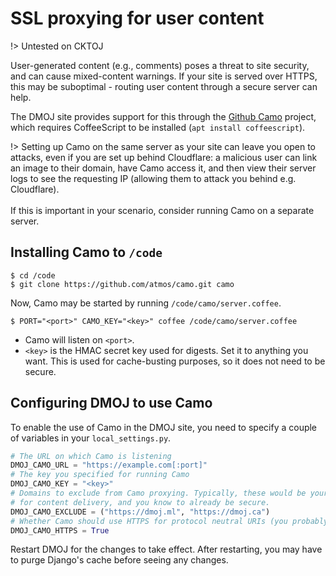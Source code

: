 # SSL proxying for user content

!> Untested on CKTOJ

User-generated content (e.g., comments) poses a threat to site security, and can cause mixed-content warnings. If your site is served over HTTPS, this may be suboptimal - routing user content through a secure server can help.

The DMOJ site provides support for this through the [Github Camo](https://github.com/atmos/camo) project, which requires CoffeeScript to be installed (`apt install coffeescript`).

!>  Setting up Camo on the same server as your site can leave you open to attacks, even if you are set up behind Cloudflare: a
    malicious user can link an image to their domain, have Camo access it, and then view their server logs to see the requesting
    IP (allowing them to attack you behind e.g. Cloudflare). <br> <br>
    If this is important in your scenario, consider running Camo on a separate server.

## Installing Camo to `/code`

```shell-session
$ cd /code
$ git clone https://github.com/atmos/camo.git camo
```

Now, Camo may be started by running `/code/camo/server.coffee`.

```shell-session
$ PORT="<port>" CAMO_KEY="<key>" coffee /code/camo/server.coffee
```

- Camo will listen on `<port>`.
- `<key>` is the HMAC secret key used for digests. Set it to anything you want. This is used for cache-busting purposes, so it does not need to be secure.

## Configuring DMOJ to use Camo

To enable the use of Camo in the DMOJ site, you need to specify a couple of variables in your `local_settings.py`.

```python
# The URL on which Camo is listening
DMOJ_CAMO_URL = "https://example.com[:port]"
# The key you specified for running Camo
DMOJ_CAMO_KEY = "<key>"
# Domains to exclude from Camo proxying. Typically, these would be your own domains which you use
# for content delivery, and you know to already be secure.
DMOJ_CAMO_EXCLUDE = ("https://dmoj.ml", "https://dmoj.ca")
# Whether Camo should use HTTPS for protocol neutral URIs (you probably want this)
DMOJ_CAMO_HTTPS = True
```

Restart DMOJ for the changes to take effect. After restarting, you may have to purge Django's cache before seeing any changes.

